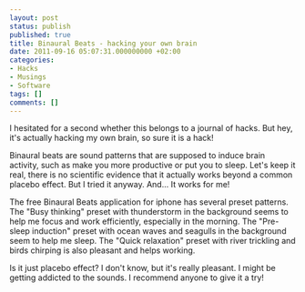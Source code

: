 ```yaml
---
layout: post
status: publish
published: true
title: Binaural Beats - hacking your own brain
date: 2011-09-16 05:07:31.000000000 +02:00
categories:
- Hacks
- Musings
- Software
tags: []
comments: []
---
```

I hesitated for a second whether this belongs to a journal of hacks. But hey, it's actually hacking my own brain, so sure it is a hack!

Binaural beats are sound patterns that are supposed to induce brain activity, such as make you more productive or put you to sleep. Let's keep it real, there is no scientific evidence that it actually works beyond a common placebo effect. But I tried it anyway. And... It works for me!

The free Binaural Beats application for iphone has several preset patterns. The "Busy thinking" preset with thunderstorm in the background seems to help me focus and work efficiently, especially in the morning. The "Pre-sleep induction" preset with ocean waves and seagulls in the background seem to help me sleep. The "Quick relaxation" preset with river trickling and birds chirping is also pleasant and helps working.

Is it just placebo effect? I don't know, but it's really pleasant. I might be getting addicted to the sounds. I recommend anyone to give it a try!
